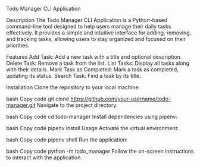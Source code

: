  Todo Manager CLI Application
 
Description
 The Todo Manager CLI Application is a Python-based command-line tool designed to help users manage their daily tasks effectively. It provides a simple and intuitive     interface for adding, removing, and tracking tasks, allowing users to stay organized and focused on their priorities.

Features
 Add Task: Add a new task with a title and optional description.
 Delete Task: Remove a task from the list.
 List Tasks: Display all tasks along with their details.
 Mark Task as Completed: Mark a task as completed, updating its status.
Search Task: Find a task by its title.

 Installation
Clone the repository to your local machine:

bash
Copy code
git clone https://github.com/your-username/todo-manager.git
Navigate to the project directory:

bash
Copy code
cd todo-manager
Install dependencies using pipenv:

bash
Copy code
pipenv install
Usage
Activate the virtual environment:

bash
Copy code
pipenv shell
Run the application:

bash
Copy code
python -m todo_manager
Follow the on-screen instructions to interact with the application.


